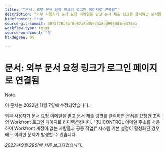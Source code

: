 ```yaml
---
title: '“문서: 외부 문서 요청 링크가 로그인 페이지로 연결됨”'
description: “외부 사용자가 문서 요청 이메일을 받고 문서 제출 링크를 클릭하면 문서를 요청한 조직의 Workfront 로그인 페이지로 리디렉션됩니다. 이메일 주소를 사용하여 Workfront 계정이 없는 사람들과 공동 작업 시스템 기본 설정이 활성화된 경우에도 이러한 문제가 발생할 수 있습니다.”
hidefromtoc: true
source-git-commit: 60f5f70a6bf8d67a8a450c3a8dd9950d1ee376aa
workflow-type: tm+mt
source-wordcount: '0'
ht-degree: 0%

---
```



# 문서: 외부 문서 요청 링크가 로그인 페이지로 연결됨

<!--This article is on the WF and WFP TOCs-->

>[!NOTE]
>
>이 문서는 2022년 11월 7일에 수정되었습니다.

외부 사용자가 문서 요청 이메일을 받고 문서 제출 링크를 클릭하면 문서를 요청한 조직의 Workfront 로그인 페이지로 리디렉션됩니다. “[!UICONTROL 이메일 주소를 사용하여 Workfront 계정이 없는 사람들과 공동 작업]” 시스템 기본 설정이 활성화된 경우에도 이러한 문제가 발생할 수 있습니다.

_2022년 9월 29일에 처음 보고되었습니다._

